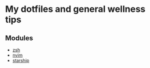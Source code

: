 # My dotfiles and general wellness tips

## Modules

- [zsh](/zsh)
- [nvim](/nvim)
- [starship](/starship)
